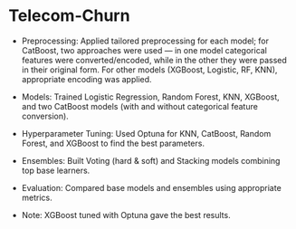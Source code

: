 # Telecom-Churn

- Preprocessing: Applied tailored preprocessing for each model; for CatBoost, two approaches were used — in one model categorical features were converted/encoded, while in the other they were passed in their original form. For other models (XGBoost, Logistic, RF, KNN), appropriate encoding was applied.

- Models: Trained Logistic Regression, Random Forest, KNN, XGBoost, and two CatBoost models (with and without categorical feature conversion).

- Hyperparameter Tuning: Used Optuna for KNN, CatBoost, Random Forest, and XGBoost to find the best parameters.

- Ensembles: Built Voting (hard & soft) and Stacking models combining top base learners.

- Evaluation: Compared base models and ensembles using appropriate metrics.

- Note: XGBoost tuned with Optuna gave the best results.
